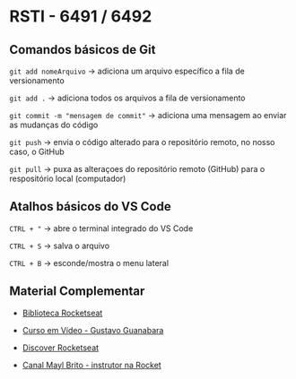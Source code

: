 # RSTI - 6491 / 6492

## Comandos básicos de Git

`git add nomeArquivo` -> adiciona um arquivo específico a fila de versionamento

`git add .` -> adiciona todos os arquivos a fila de versionamento

`git commit -m "mensagem de commit"` -> adiciona uma mensagem ao enviar as mudanças do código

`git push` -> envia o código alterado para o repositório remoto, no nosso caso, o GitHub

`git pull` -> puxa as alteraçoes do repositório remoto (GitHub) para o respositório local (computador)

## Atalhos básicos do VS Code

`CTRL + "` -> abre o terminal integrado do VS Code

`CTRL + S` -> salva o arquivo

`CTRL + B` -> esconde/mostra o menu lateral

## Material Complementar

- [Biblioteca Rocketseat](https://biblioteca.rocketseat.com.br/)

- [Curso em Vídeo - Gustavo Guanabara](https://www.cursoemvideo.com/)

- [Discover Rocketseat](https://www.rocketseat.com.br/discover)

- [Canal Mayl Brito - instrutor na Rocket](https://www.youtube.com/mayk-brito)
